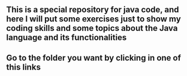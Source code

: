 ## This is a special repository for java code, and here I will put some exercises just to show my coding skills and some topics about the Java language and its functionalities

## Go to the folder you want by clicking in one of this links
